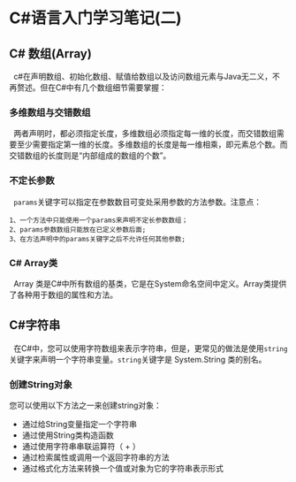 # C#语言入门学习笔记(二) #
## C# 数组(Array) ##
&nbsp;&nbsp;c#在声明数组、初始化数组、赋值给数组以及访问数组元素与Java无二义，不再赘述。但在C#中有几个数组细节需要掌握：
### 多维数组与交错数组 ###
&nbsp;&nbsp;两者声明时，都必须指定长度，多维数组必须指定每一维的长度，而交错数组需要至少需要指定第一维的长度。多维数组的长度是每一维相乘，即元素总个数。而交错数组的长度则是“内部组成的数组的个数”。
### 不定长参数 ###
&nbsp;&nbsp;`params`关键字可以指定在参数数目可变处采用参数的方法参数。注意点：

	1、一个方法中只能使用一个params来声明不定长参数数组；
	2、params参数数组只能放在已定义参数后面;
	3、在方法声明中的params关键字之后不允许任何其他参数;
### C# Array类 ###
&nbsp;&nbsp;Array 类是C#中所有数组的基类，它是在System命名空间中定义。Array类提供了各种用于数组的属性和方法。
## C#字符串 ##
&nbsp;&nbsp;在C#中，您可以使用字符数组来表示字符串，但是，更常见的做法是使用`string`关键字来声明一个字符串变量。`string`关键字是 System.String 类的别名。
### 创建String对象 ###
您可以使用以下方法之一来创建string对象：

-	通过给String变量指定一个字符串
-	通过使用String类构造函数
-	通过使用字符串串联运算符（ + ）
-	通过检索属性或调用一个返回字符串的方法
-	通过格式化方法来转换一个值或对象为它的字符串表示形式
